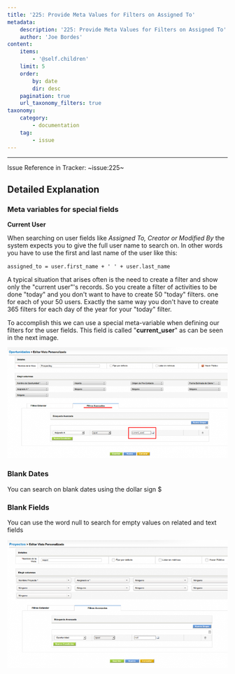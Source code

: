 ```yaml
---
title: '225: Provide Meta Values for Filters on Assigned To'
metadata:
    description: '225: Provide Meta Values for Filters on Assigned To'
    author: 'Joe Bordes'
content:
    items:
        - '@self.children'
    limit: 5
    order:
        by: date
        dir: desc
    pagination: true
    url_taxonomy_filters: true
taxonomy:
    category:
        - documentation
    tag:
        - issue
---
```

---
Issue Reference in Tracker: ~issue:225~

## Detailed Explanation

### Meta variables for special fields

**Current User**

When searching on user fields like *Assigned To, Creator or Modified By* the system expects you to give the full user name to search on. In other words you have to use the first and last name of the user like this:

```
assigned_to = user.first_name + ' ' + user.last_name
```
A typical situation that arises often is the need to create a filter and show only the "current user"'s records. So you create a filter of activities to be done "today" and you don't want to have to create 50 "today" filters. one for each of your 50 users. Exactly the same way you don't have to create 365 filters for each day of the year for your "today" filter.

To accomplish this we can use a special meta-variable when defining our filters for the user fields. This field is called "**current_user**" as can be seen in the next image.

![](filter_current_user.png?width=100%)

### Blank Dates

You can search on blank dates using the dollar sign $

### Blank Fields

You can use the word null to search for empty values on related and text fields

![](blankrelationfieldonfilter.png?width=100%)